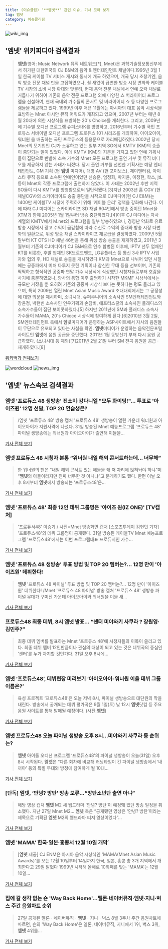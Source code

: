 ```yaml
---
title: (이슈클립) '**엠넷**' 관련 이슈, 기사 모아 보기
tag: 엠넷
category: 이슈클리핑
---
```

![wiki_img](https://user-images.githubusercontent.com/42597476/44503234-41136a80-a6d0-11e8-9071-6fc6418eafe4.png)
## **'**엠넷**'** 위키피디아 검색결과
>**엠넷**(영어: Music Network 뮤직 네트워크[*], Mnet)은 과학기술정보통신부에서 허가된 대한민국의 CJ E&M의 음악 & 엔터테인먼트 채널이다.1995년 3월 1일 한국 케이블 TV 서비스 개시와 동시에 개국 하였으며, 개국 당시 초창기엔, 음악 방송 전문 채널 만을 고집하였으나, 쉴 새없이 급변한 방송 시장 변화와 케이블 TV 시장의 소비 시장 확대와 맞물려, 현재 음악 전문 채널에서 연예 오락 채널로 거듭나기 위하여 기존의 음악 전문 프로그램 외에 다양한 쇼 버라이어티 프로그램을 신설하여, 현재 국내외 가수들의 콘서트 및 버라이어티 쇼 등 다양한 프로그램들을 제공하고 있다. 1999년 이후 매년 11월에는 아시아의 대표 음악 시상식을 표방하는 Mnet 아시안 뮤직 어워드가 개최되고 있으며, 2007년 부터는 매년 8월 20대에 의한 시상식을 표방하는 20's Choice를 개최한다. 그리고, 2009년에 기수별 오디션 프로그램 슈퍼스타K를 방영하고, 2016년부터 기수별 국민 프로듀스 서바이벌 오디션 프로그램 프로듀스 101 시리즈를 개최하여, 아이오아이, 워너원 을 배출하는 국민 프로듀스의 등용문으로 자리매김하였다.2002년 당시 Mnet의 모기업인 CJ가 소유하고 있는 일부 지역 SO에서 KMTV (KM)의 송출이 중단되는 일이 있었다. 이에 KMTV (KM)의 지분을 가지고 있던 연예 기획사들이 집단으로 반발해 소속 가수의 Mnet 모든 프로그램 출연 거부 및 뮤직 비디오를 제공하지 않는 사태가 터졌다. 당시 출연 거부를 선언한 기획사는 예당 엔터테인먼트, GM 기획 (현 **엠넷** 미디어), 대영 AV (현 포이보스), 제이엔터컴, 아이스타 뮤직 등으로 소속된 연예인이었던 신승훈, 엄정화, 박지윤, 이정현, 왁스, jtL 등이 Mnet의 각종 프로그램에 출연하지 않았다. 이 사태는 2002년 후반 지역 SO들이 다시 KMTV를 방영함으로써 일단락됐다.[3]지난 2003년 홈 CGV (현 채널CGV)의 스카이라이프 송출 중단을 시작으로 CJ미디어(현 CJ E&M)는 1400만 케이블TV 시장에 주력하기 위해 '케이블 온리' 정책을 강화해 나간다. 이에 따라 CJ 미디어는 스카이라이프 SD 채널 604번에서 방송 중이던 Mnet을 XTM과 함께 2005년 1월 1일부터 방송 중단하였다.[4]이후 CJ 미디어는 자사 계열의 KMTV에서 M.net의 프로그램을 일부 방송하였으나, 경영난 악화로 유료 방송 시장에서 광고 수익이 급감함에 따라 수신료 수익의 증대와 방송 시장 다변화의 일환으로, 위성 방송 채널 스카이라이프 재공급을 결정하였다. 2009년 5월 말부터 KT OTS HD 채널 46번을 통해 위성 방송 송출을 재개하였고, 2011년 3월부터 기존의 CJ미디어가 CJ E&M으로 인수 합병된 이후에, IPTV 선두 업체인 KT를 비롯한, 후발 업체인 SK브로드밴드, LG유플러스 등 통신 3사 IPTV 사업자와 협의 후, HD 채널로 송출을 개시하였다.KM과 Mnet으로 나뉘어 있던 시절에는 공중파에서 미처 다루지 못한 기획이나 참신한 무대 등을 선보이며, 기존의 딱딱하고 형식적인 공중파 연말 가수 시상식에 식상했던 시청자들로부터 호감을 사기에 충분하였으나, 양사의 통합 이후 출범하기 시작한 MKMF 시상식에서는 규모만 커졌을 뿐 오히려 기존의 공중파 시상식 보다는 못하다는 평도 들리고 있으며, 특히 2009년 열린 Mnet Asian Music Award 초대대회에서는 그 공정성에 대한 의문을 제시하며, 소녀시대, 슈퍼주니어의 소속사인 SM엔터테인먼트와 장윤정, 박현빈 소속사인 인우기획과 손담비, 애프터스쿨의 소속사인 플래디스의 소속가수들이 집단 보이콧하였다.[5] 하지만 2011년에 SM과 플래디스 소속사 가수들이 MAMA, 20's Chioce 시상식에 참여하게 된다.[6]2010년 3월 2일, SM엔터테인먼트 측에서 **엠넷**미디어가 운영하는 ASP사이트에서 자사의 음원들이 무단으로 유포되고 있다는 사실을 확인. **엠넷**미디어가 운영하는 음악전문포털 사이트인 **엠넷**에 음원 공급을 중단했다. 2011년 1월 동방신기 부터 다시 음원 공급하였다. (소녀시대 등 제외)[7]2011년 2월 21일 부터 SM 전곡 음원을 공급 · 재개하였다.[8]

<a href="https://ko.wikipedia.org/wiki/엠넷" target="_blank">위키백과 전체보기</a>

![wordcloud](https://s3.ap-northeast-2.amazonaws.com/lyrics101-wordcloud/2018-08-31-1535721569.png)
![news_img](https://user-images.githubusercontent.com/42597476/44507050-1206f400-a6e4-11e8-8d98-7ffbfebb353f.png)
## **'**엠넷**'** 뉴스속보 검색결과
### **엠넷** '프로듀스 48 생방송' 전소미·강다니엘 "모두 화이팅!"… 투표로 '아이즈원' 12명 선발, TOP 20 연습생은?

>/엠넷 '프로듀스 48' 방송 캡처  '프로듀스 48' 생방송이 열린 가운데 워너원과 아이오아이가 지원사격에 나섰다.  31일 방송된 Mnet 예능프로그램 '프로듀스 48' 파이널 생방송에는 워너원과 아이오아이가 출연해 이들을...

<a href="http://www.kyeongin.com/main/view.php?key=20180831002042218" target="_blank">기사 전체 보기</a>

### **엠넷** 프로듀스 48 시청자 분통 “워너원 내일 해외 콘서트하는데… 너무해”

>한 워너원의 팬은 “내일 해외 콘서트 있는 애들을 왜 저 자리에 앉혀놔야 하냐”며 “**엠넷**의 아들이라지만 진짜 너무한 것 아니냐”고 분개하기도 했다. 한편 이날 오후 8시부터 **엠넷**에서 방송되는 ‘프로듀스48’은...

<a href="http://www.kookje.co.kr/news2011/asp/newsbody.asp?code=0500&key=20180831.99099015055" target="_blank">기사 전체 보기</a>

### **엠넷** '프로듀스 48' 최종 12인 데뷔 그룹명은 '아이즈 원(IZ ONE)' [TV캡처]

>'프로듀서48' 이승기 / 사진=Mnet 방송화면 캡처 [스포츠투데이 김현민 기자] '프로듀스48'의 데뷔 그룹명이 공개됐다. 31일 방송된 케이블TV Mnet 예능프로그램 '프로듀스48'에서는 이번 프로그램대표 프로듀서인 가수...

<a href="http://stoo.asiae.co.kr/news/naver_view.htm?idxno=2018083119534909101" target="_blank">기사 전체 보기</a>

### **엠넷** '프로듀스 48 생방송' 투표 방법 및 TOP 20 멤버는?… 12명 만이 '아이즈원' 데뷔한다!

>**엠넷** '프로듀스 48 파이널' 투표 방법 및 TOP 20 멤버는?… 12명 만이 '아이즈원' 데뷔한다! /Mnet '프로듀스 48 파이널' 방송 캡처  '프로듀스 48' 생방송 파이널 무대가 꾸며진 가운데 아이오아이와 워너원을 이을 새...

<a href="http://www.kyeongin.com/main/view.php?key=20180831002125425" target="_blank">기사 전체 보기</a>

### 프로듀스48 최종 데뷔, 8시 **엠넷** 발표… “센터 미야와키 사쿠라 ? 장원영·김민주?”

>최종 데뷔 멤버를 발표하는 Mnet ‘프로듀스 48’에 시청자들의 이목이 쏠리고 있다. 최종 데뷔 멤버 12인만큼이나 관심의 대상이 되고 있는 것은 데뷔곡의 중심인 ‘센터’를 누가 차지할 것인가다. 31일 오후 8시에...

<a href="http://www.kookje.co.kr/news2011/asp/newsbody.asp?code=0500&key=20180831.99099015031" target="_blank">기사 전체 보기</a>

### **엠넷** ‘프로듀스48’, 데뷔현장 미리보기 ‘아이오아이-워너원 이을 데뷔 그룹 이름은?’

>육성 프로젝트 ‘프로듀스48’은 오늘 저녁 8시, 파이널 생방송으로 대단원의 막을 내린다. 방송에서 공개되는 데뷔 평가곡은 9월 1일(토) 낮 12시 **엠넷**닷컴 등 주요 음원 사이트를 통해 발매될 예정이다. (사진:**엠넷**)

<a href="http://news.mtn.co.kr/newscenter/news_viewer.mtn?gidx=2018083115205739161" target="_blank">기사 전체 보기</a>

### **엠넷** 프로듀스48 오늘 파이널 생방송 오후 8시...미야와키 사쿠라 등 순위는?

>**엠넷** 아이돌 오디션 프로그램 ‘프로듀스48’의 파이널 생방송이 오늘(31일) 오후 8시 시작된다. **엠넷**은 “다른 회차에 비교해 러닝타임이 긴 파이널 생방송에서 ‘내꺼야’ 등의 특별 무대와 방청에 참여하게 될 10대...

<a href="http://www.kookje.co.kr/news2011/asp/newsbody.asp?code=0500&key=20180831.99099014133" target="_blank">기사 전체 보기</a>

### [단독] **엠넷**, ‘안녕? 방탄’ 방송 보류…“방탄소년단 출연 아냐”

>해당 영상 캡처 **엠넷** M2 새 웹드라마 '안녕? 방탄'이 예정돼 있던 방송 일정을 취소했다. 지난 27일 Mnet M2... **엠넷** 측은 “공개됐던 영상은 ‘안녕? 방탄’이라는 제목으로 기획된 **엠넷** M2의 웹드라마 티저 영상이었다”...

<a href="http://star.hankookilbo.com/News/Read/8fc68070eb224641b1148627db127ca2" target="_blank">기사 전체 보기</a>

### **엠넷** 'MAMA' 한국·일본·홍콩서 12월 10일 개막`

>[**엠넷** 제공] CJ ENM은 아시아 음악 시상식인 'MAMA(Mnet Asian Music Awards)'를 오는 12월 10일부터 14일까지 한국, 일본, 홍콩 총 3개 지역에서 개최한다고 29일 밝혔다 1999년 시작해 올해로 10회째를 맞는 'MAMA'는 12월 10일...

<a href="http://app.yonhapnews.co.kr/YNA/Basic/SNS/r.aspx?c=AKR20180829061100005&did=1195m" target="_blank">기사 전체 보기</a>

### 집에 갈 생각 없는 숀 'Way Back Home'…멜론·네이버뮤직·**엠넷**·지니·벅스 주간 음원차트 순위

>27일 공개된 멜론ㆍ네이버뮤직ㆍ**엠넷**ㆍ지니ㆍ벅스 8월 3주차 주간 음원차트에 따르면, 숀의 'Way Back Home'은 멜론, 네이버뮤직, 지니에서 1위, 벅스 3위, **엠넷** 4위를...

<a href="http://www.readersnews.com/news/articleView.html?idxno=81657" target="_blank">기사 전체 보기</a>


